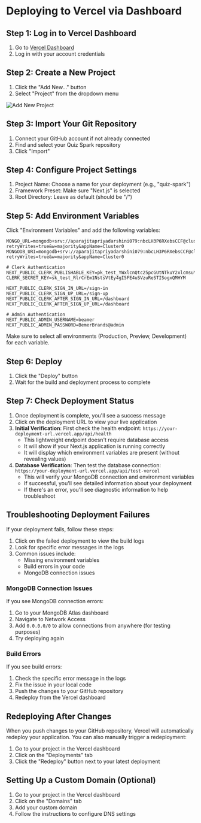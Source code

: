 # Deploying to Vercel via Dashboard

## Step 1: Log in to Vercel Dashboard

1. Go to [Vercel Dashboard](https://vercel.com/dashboard)
2. Log in with your account credentials

## Step 2: Create a New Project

1. Click the "Add New..." button
2. Select "Project" from the dropdown menu

![Add New Project](https://vercel.com/docs/static/docs-dark/add-new-project.png)

## Step 3: Import Your Git Repository

1. Connect your GitHub account if not already connected
2. Find and select your Quiz Spark repository
3. Click "Import"

## Step 4: Configure Project Settings

1. Project Name: Choose a name for your deployment (e.g., "quiz-spark")
2. Framework Preset: Make sure "Next.js" is selected
3. Root Directory: Leave as default (should be "/")

## Step 5: Add Environment Variables

Click "Environment Variables" and add the following variables:

```
MONGO_URL=mongodb+srv://aparajitapriyadarshini079:nbcLH3P6RXebsCCF@cluster0.jvcwiba.mongodb.net/?retryWrites=true&w=majority&appName=Cluster0
MONGODB_URI=mongodb+srv://aparajitapriyadarshini079:nbcLH3P6RXebsCCF@cluster0.jvcwiba.mongodb.net/?retryWrites=true&w=majority&appName=Cluster0

# Clerk Authentication
NEXT_PUBLIC_CLERK_PUBLISHABLE_KEY=pk_test_YWxlcnQtc25pcGUtNTkuY2xlcmsuYWNjb3VudHMuZGV2JA
CLERK_SECRET_KEY=sk_test_RlrCrEm1NstsVtEy4gI5FE4uSVzuReSTISogxQMHYM

NEXT_PUBLIC_CLERK_SIGN_IN_URL=/sign-in
NEXT_PUBLIC_CLERK_SIGN_UP_URL=/sign-up
NEXT_PUBLIC_CLERK_AFTER_SIGN_IN_URL=/dashboard
NEXT_PUBLIC_CLERK_AFTER_SIGN_UP_URL=/dashboard

# Admin Authentication
NEXT_PUBLIC_ADMIN_USERNAME=beamer
NEXT_PUBLIC_ADMIN_PASSWORD=BemerBrands@admin
```

Make sure to select all environments (Production, Preview, Development) for each variable.

## Step 6: Deploy

1. Click the "Deploy" button
2. Wait for the build and deployment process to complete

## Step 7: Check Deployment Status

1. Once deployment is complete, you'll see a success message
2. Click on the deployment URL to view your live application
3. **Initial Verification**: First check the health endpoint: `https://your-deployment-url.vercel.app/api/health`
   - This lightweight endpoint doesn't require database access
   - It will show if your Next.js application is running correctly
   - It will display which environment variables are present (without revealing values)
4. **Database Verification**: Then test the database connection: `https://your-deployment-url.vercel.app/api/test-vercel`
   - This will verify your MongoDB connection and environment variables
   - If successful, you'll see detailed information about your deployment
   - If there's an error, you'll see diagnostic information to help troubleshoot

## Troubleshooting Deployment Failures

If your deployment fails, follow these steps:

1. Click on the failed deployment to view the build logs
2. Look for specific error messages in the logs
3. Common issues include:
   - Missing environment variables
   - Build errors in your code
   - MongoDB connection issues

### MongoDB Connection Issues

If you see MongoDB connection errors:

1. Go to your MongoDB Atlas dashboard
2. Navigate to Network Access
3. Add `0.0.0.0/0` to allow connections from anywhere (for testing purposes)
4. Try deploying again

### Build Errors

If you see build errors:

1. Check the specific error message in the logs
2. Fix the issue in your local code
3. Push the changes to your GitHub repository
4. Redeploy from the Vercel dashboard

## Redeploying After Changes

When you push changes to your GitHub repository, Vercel will automatically redeploy your application. You can also manually trigger a redeployment:

1. Go to your project in the Vercel dashboard
2. Click on the "Deployments" tab
3. Click the "Redeploy" button next to your latest deployment

## Setting Up a Custom Domain (Optional)

1. Go to your project in the Vercel dashboard
2. Click on the "Domains" tab
3. Add your custom domain
4. Follow the instructions to configure DNS settings